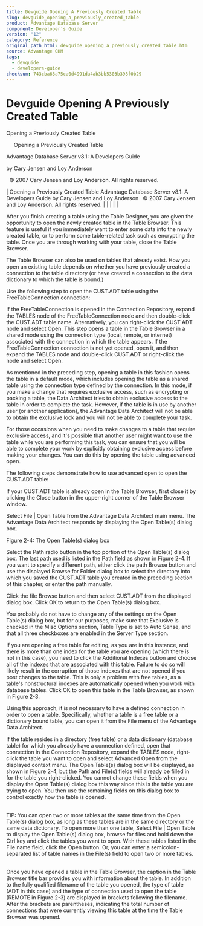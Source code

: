 ```yaml
---
title: Devguide Opening A Previously Created Table
slug: devguide_opening_a_previously_created_table
product: Advantage Database Server
component: Developer’s Guide
version: "12"
category: Reference
original_path_html: devguide_opening_a_previously_created_table.htm
source: Advantage CHM
tags:
  - devguide
  - developers-guide
checksum: 743cba63a75ca0d4991da4ab3bb5303b398f0b29
---
```


# Devguide Opening A Previously Created Table

Opening a Previously Created Table

     Opening a Previously Created Table

Advantage Database Server v8.1: A Developers Guide

by Cary Jensen and Loy Anderson

  © 2007 Cary Jensen and Loy Anderson. All rights reserved.

| Opening a Previously Created Table  Advantage Database Server v8.1: A Developers Guide  by Cary Jensen and Loy Anderson    © 2007 Cary Jensen and Loy Anderson. All rights reserved. |  |  |  |  |

After you finish creating a table using the Table Designer, you are given the opportunity to open the newly created table in the Table Browser. This feature is useful if you immediately want to enter some data into the newly created table, or to perform some table-related task such as encrypting the table. Once you are through working with your table, close the Table Browser.

The Table Browser can also be used on tables that already exist. How you open an existing table depends on whether you have previously created a connection to the table directory (or have created a connection to the data dictionary to which the table is bound.)

Use the following step to open the CUST.ADT table using the FreeTableConnection connection:

If the FreeTableConnection is opened in the Connection Repository, expand the TABLES node of the FreeTableConnection node and then double-click the CUST.ADT table name. Alternatively, you can right-click the CUST.ADT node and select Open. This step opens a table in the Table Browser in a shared mode using the connection type (local, remote, or internet) associated with the connection in which the table appears. If the FreeTableConnection connection is not yet opened, open it, and then expand the TABLES node and double-click CUST.ADT or right-click the node and select Open.

As mentioned in the preceding step, opening a table in this fashion opens the table in a default mode, which includes opening the table as a shared table using the connection type defined by the connection. In this mode, if you make a change that requires exclusive access, such as encrypting or packing a table, the Data Architect tries to obtain exclusive access to the table in order to complete the task. However, if the table is in use by another user (or another application), the Advantage Data Architect will not be able to obtain the exclusive lock and you will not be able to complete your task.

For those occasions when you need to make changes to a table that require exclusive access, and it's possible that another user might want to use the table while you are performing this task, you can ensure that you will be able to complete your work by explicitly obtaining exclusive access before making your changes. You can do this by opening the table using advanced open.

The following steps demonstrate how to use advanced open to open the CUST.ADT table:

If your CUST.ADT table is already open in the Table Browser, first close it by clicking the Close button in the upper-right corner of the Table Browser window.

Select File | Open Table from the Advantage Data Architect main menu. The Advantage Data Architect responds by displaying the Open Table(s) dialog box.

Figure 2-4: The Open Table(s) dialog box

Select the Path radio button in the top portion of the Open Table(s) dialog box. The last path used is listed in the Path field as shown in Figure 2-4. If you want to specify a different path, either click the path Browse button and use the displayed Browse for Folder dialog box to select the directory into which you saved the CUST.ADT table you created in the preceding section of this chapter, or enter the path manually.

Click the file Browse button and then select CUST.ADT from the displayed dialog box. Click OK to return to the Open Table(s) dialog box.

You probably do not have to change any of the settings on the Open Table(s) dialog box, but for our purposes, make sure that Exclusive is checked in the Misc Options section, Table Type is set to Auto Sense, and that all three checkboxes are enabled in the Server Type section.

If you are opening a free table for editing, as you are in this instance, and there is more than one index for the table you are opening (which there is not in this case), you need to click the Additional Indexes button and choose all of the indexes that are associated with this table. Failure to do so will likely result in the corruption of those indexes that are not opened if you post changes to the table. This is only a problem with free tables, as a table's nonstructural indexes are automatically opened when you work with database tables. Click OK to open this table in the Table Browser, as shown in Figure 2-3.

Using this approach, it is not necessary to have a defined connection in order to open a table. Specifically, whether a table is a free table or a dictionary bound table, you can open it from the File menu of the Advantage Data Architect.

If the table resides in a directory (free table) or a data dictionary (database table) for which you already have a connection defined, open that connection in the Connection Repository, expand the TABLES node, right-click the table you want to open and select Advanced Open from the displayed context menu. The Open Table(s) dialog box will be displayed, as shown in Figure 2-4, but the Path and File(s) fields will already be filled in for the table you right-clicked. You cannot change these fields when you display the Open Table(s) dialog box this way since this is the table you are trying to open. You then use the remaining fields on this dialog box to control exactly how the table is opened.

   
TIP: You can open two or more tables at the same time from the Open Table(s) dialog box, as long as these tables are in the same directory or the same data dictionary. To open more than one table, Select File | Open Table to display the Open Table(s) dialog box, browse for files and hold down the Ctrl key and click the tables you want to open. With these tables listed in the File name field, click the Open button. Or, you can enter a semicolon-separated list of table names in the File(s) field to open two or more tables.  
 

Once you have opened a table in the Table Browser, the caption in the Table Browser title bar provides you with information about the table. In addition to the fully qualified filename of the table you opened, the type of table (ADT in this case) and the type of connection used to open the table (REMOTE in Figure 2-3) are displayed in brackets following the filename. After the brackets are parentheses, indicating the total number of connections that were currently viewing this table at the time the Table Browser was opened.
